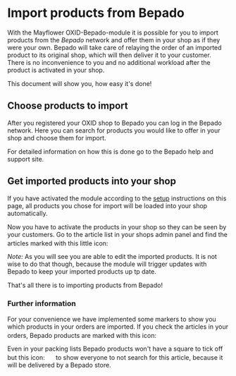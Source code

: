 # Import products from Bepado

With the Mayflower OXID-Bepado-module it is possible for you to import products from the *Bepado* network and offer 
them in your shop as if they were your own. Bepado will take care of relaying the order of an imported product to its 
original shop, which will then deliver it to your customer. There is no inconvenience to you and no additional workload 
after the product is activated in your shop.

This document will show you, how easy it's done!


## Choose products to import

After you registered your OXID shop to Bepado you can log in the Bepado network. Here you can search for products you 
would like to offer in your shop and choose them for import.

For detailed information on how this is done go to the Bepado help and support site.


## Get imported products into your shop

If you have activated the module according to the [setup](https://github.com/Mayflower/oxid-bepado/tree/master/docs/setup.md) 
instructions on this page, all products you chose for import will be loaded into your shop automatically. 

Now you have to activate the products in your shop so they can be seen by your customers. Go to the article list in your 
shops admin panel and find the articles marked with this little icon:
<img src="https://github.com/Mayflower/oxid-bepado/tree/master/application/out/img/bepado_in.png" style="height: 1.2em;"> 

*Note:* As you will see you are able to edit the imported products. It is not wise to do that though, because the module will 
trigger updates with Bepado to keep your imported products up tp date.


That's all there is to importing products from Bepado!


### Further information

For your convenience we have implemented some markers to show you which products in your orders are imported. 
If you check the articles in your orders, Bepado products are marked with this icon:
<img src="https://github.com/Mayflower/oxid-bepado/tree/master/application/out/img/bepado.png" style="height: 1.2em;"> 

Even in your packing lists Bepado products won't have a square to tick off but this icon:
<img src="https://github.com/Mayflower/oxid-bepado/tree/master/application/out/img/bepado_b.png" style="height: 1.2em;"> 
to show everyone to not search for this article, because it will be delivered by a Bepado store.
